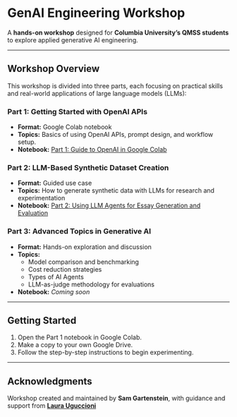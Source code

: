 # GenAI Engineering Workshop

A **hands-on workshop** designed for **Columbia University’s QMSS students** to explore applied generative AI engineering.

---

## Workshop Overview

This workshop is divided into three parts, each focusing on practical skills and real-world applications of large language models (LLMs):

### Part 1: Getting Started with OpenAI APIs
- **Format:** Google Colab notebook  
- **Topics:** Basics of using OpenAI APIs, prompt design, and workflow setup.  
- **Notebook:** [Part 1: Guide to OpenAI in Google Colab](https://colab.research.google.com/drive/17-Grgrc4O6ZlH0Pa34ND-rM2MzrQwVuR?authuser=1)


### Part 2: LLM-Based Synthetic Dataset Creation
- **Format:** Guided use case  
- **Topics:** How to generate synthetic data with LLMs for research and experimentation  
- **Notebook:** [Part 2: Using LLM Agents for Essay Generation and Evaluation](https://colab.research.google.com/drive/1Odm2F9mXqf1-lHVCQeKiDPXSEdGyCcPq?authuser=1)

### Part 3: Advanced Topics in Generative AI
- **Format:** Hands-on exploration and discussion  
- **Topics:**
  - Model comparison and benchmarking  
  - Cost reduction strategies
  - Types of AI Agents
  - LLM-as-judge methodology for evaluations  
- **Notebook:** *Coming soon*

---

## Getting Started
1. Open the Part 1 notebook in Google Colab.  
2. Make a copy to your own Google Drive.  
3. Follow the step-by-step instructions to begin experimenting.  

---

## Acknowledgments
Workshop created and maintained by **Sam Gartenstein**, with guidance and support from [**Laura Uguccioni**](https://github.com/laurauguc)
